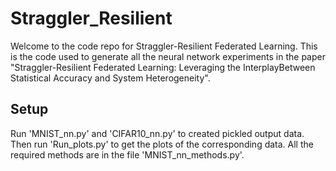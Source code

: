 # Straggler_Resilient

Welcome to the code repo for Straggler-Resilient Federated Learning.
This is the code used to generate all the neural network experiments in the paper "Straggler-Resilient Federated Learning: Leveraging the InterplayBetween Statistical Accuracy and System Heterogeneity".

## Setup

Run 'MNIST_nn.py' and 'CIFAR10_nn.py' to created pickled output data. Then run 'Run_plots.py' to get the plots of the corresponding data. All the required methods are in the file 'MNIST_nn_methods.py'.
